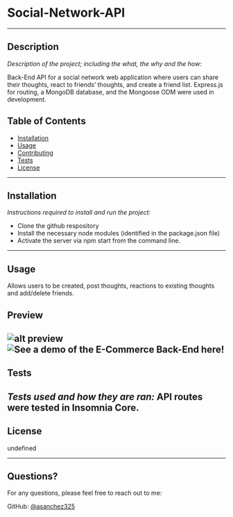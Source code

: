 # Social-Network-API
---

## Description 

*Description of the project; including the what, the why and the how:* 

Back-End API for a social network web application where users can share their thoughts, react to friends’ thoughts, and create a friend list. Express.js for routing, a MongoDB database, and the Mongoose ODM were used in development.

## Table of Contents
* [Installation](#installation)
* [Usage](#usage)
* [Contributing](#contributing)
* [Tests](#tests)
* [License](#license)
---

## Installation

*Instructions required to install and run the project:*

* Clone the github respository
* Install the necessary node modules (identified in the package.json file)
* Activate the server via npm start from the command line.

---

## Usage 

Allows users to be created, post thoughts, reactions to existing thoughts and add/delete friends.

## Preview
![alt preview](assets/Capture1.gif) 
![See a demo of the E-Commerce Back-End here!](https://drive.google.com/file/d/1uXAzlNVEP4zWwIZS11bLf1WItDP10VTv/view)
---

## Tests

*Tests used and how they are ran:*
API routes were tested in Insomnia Core.
---

## License

undefined

---

## Questions?

For any questions, please feel free to reach out to me:

GitHub: [@asanchez325](https://api.github.com/users/asanchez325)